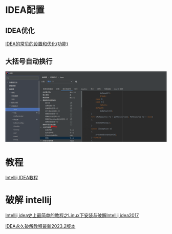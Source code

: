 # IDEA配置

## IDEA优化

[IDEA的常见的设置和优化(功能)](https://blog.csdn.net/zeal9s/article/details/83544074)

## 大括号自动换行

![](Pics/idea/idea001.png)

# 教程

[Intellij IDEA教程](http://www.javatiku.cn/ideaguide.html)


# 破解 intellij

[Intellij idea史上最简单的教程之Linux下安装与破解Intellij idea2017](https://www.cnblogs.com/marsitman/p/7420925.html)

[IDEA永久破解教程最新2023.2版本](http://www.javatiku.cn/idea/4443.html)


